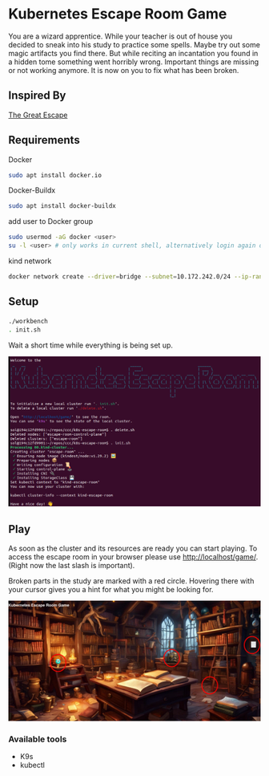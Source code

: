 # Kubernetes Escape Room Game

You are a wizard apprentice. While your teacher is out of house you decided to sneak into his study to practice some spells. 
Maybe try out some magic artifacts you find there. 
But while reciting an incantation you found in a hidden tome something went horribly wrong. 
Important things are missing or not working anymore. It is now on you to fix what has been broken.

## Inspired By
[The Great Escape](https://github.com/t-gmn/the-great-escape)

## Requirements

Docker
```bash
sudo apt install docker.io
```

Docker-Buildx
```bash
sudo apt install docker-buildx
```

add user to Docker group
```bash
sudo usermod -aG docker <user>
su -l <user> # only works in current shell, alternatively login again or restart the system
```

kind network
```bash
docker network create --driver=bridge --subnet=10.172.242.0/24 --ip-range=10.172.242.0/28 --gateway=10.172.242.1 kind
```

## Setup

```bash
./workbench
. init.sh
```

Wait a short time while everything is being set up.

![K8s Escape Room in terminal](.images/k8s-escape-room-terminal.png)


## Play
As soon as the cluster and its resources are ready you can start playing.
To access the escape room in your browser please use [http://localhost/game/](http://localhost/game/).
(Right now the last slash is important).

Broken parts in the study are marked with a red circle. 
Hovering there with your cursor gives you a hint for what you might be looking for.

![K8s Escape Room in web](.images/k8s-escape-room-web-unsolved.png)

### Available tools
* K9s
* kubectl

